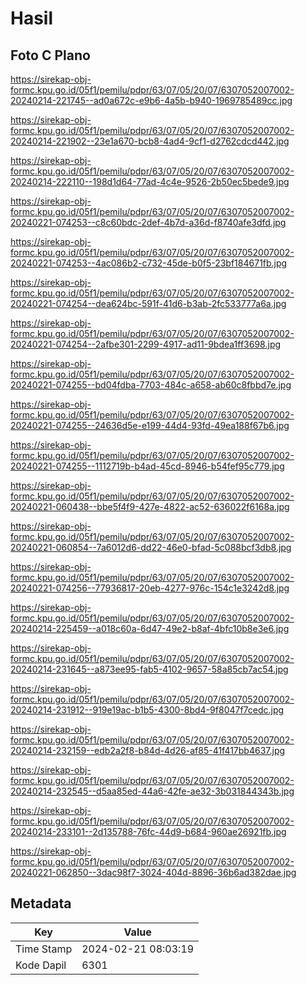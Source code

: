 # Hasil

## Foto C Plano

https://sirekap-obj-formc.kpu.go.id/05f1/pemilu/pdpr/63/07/05/20/07/6307052007002-20240214-221745--ad0a672c-e9b6-4a5b-b940-1969785489cc.jpg

https://sirekap-obj-formc.kpu.go.id/05f1/pemilu/pdpr/63/07/05/20/07/6307052007002-20240214-221902--23e1a670-bcb8-4ad4-9cf1-d2762cdcd442.jpg

https://sirekap-obj-formc.kpu.go.id/05f1/pemilu/pdpr/63/07/05/20/07/6307052007002-20240214-222110--198d1d64-77ad-4c4e-9526-2b50ec5bede9.jpg

https://sirekap-obj-formc.kpu.go.id/05f1/pemilu/pdpr/63/07/05/20/07/6307052007002-20240221-074253--c8c60bdc-2def-4b7d-a36d-f8740afe3dfd.jpg

https://sirekap-obj-formc.kpu.go.id/05f1/pemilu/pdpr/63/07/05/20/07/6307052007002-20240221-074253--4ac086b2-c732-45de-b0f5-23bf184671fb.jpg

https://sirekap-obj-formc.kpu.go.id/05f1/pemilu/pdpr/63/07/05/20/07/6307052007002-20240221-074254--dea624bc-591f-41d6-b3ab-2fc533777a6a.jpg

https://sirekap-obj-formc.kpu.go.id/05f1/pemilu/pdpr/63/07/05/20/07/6307052007002-20240221-074254--2afbe301-2299-4917-ad11-9bdea1ff3698.jpg

https://sirekap-obj-formc.kpu.go.id/05f1/pemilu/pdpr/63/07/05/20/07/6307052007002-20240221-074255--bd04fdba-7703-484c-a658-ab60c8fbbd7e.jpg

https://sirekap-obj-formc.kpu.go.id/05f1/pemilu/pdpr/63/07/05/20/07/6307052007002-20240221-074255--24636d5e-e199-44d4-93fd-49ea188f67b6.jpg

https://sirekap-obj-formc.kpu.go.id/05f1/pemilu/pdpr/63/07/05/20/07/6307052007002-20240221-074255--1112719b-b4ad-45cd-8946-b54fef95c779.jpg

https://sirekap-obj-formc.kpu.go.id/05f1/pemilu/pdpr/63/07/05/20/07/6307052007002-20240221-060438--bbe5f4f9-427e-4822-ac52-636022f6168a.jpg

https://sirekap-obj-formc.kpu.go.id/05f1/pemilu/pdpr/63/07/05/20/07/6307052007002-20240221-060854--7a6012d6-dd22-46e0-bfad-5c088bcf3db8.jpg

https://sirekap-obj-formc.kpu.go.id/05f1/pemilu/pdpr/63/07/05/20/07/6307052007002-20240221-074256--77936817-20eb-4277-976c-154c1e3242d8.jpg

https://sirekap-obj-formc.kpu.go.id/05f1/pemilu/pdpr/63/07/05/20/07/6307052007002-20240214-225459--a018c60a-6d47-49e2-b8af-4bfc10b8e3e6.jpg

https://sirekap-obj-formc.kpu.go.id/05f1/pemilu/pdpr/63/07/05/20/07/6307052007002-20240214-231645--a873ee95-fab5-4102-9657-58a85cb7ac54.jpg

https://sirekap-obj-formc.kpu.go.id/05f1/pemilu/pdpr/63/07/05/20/07/6307052007002-20240214-231912--919e19ac-b1b5-4300-8bd4-9f8047f7cedc.jpg

https://sirekap-obj-formc.kpu.go.id/05f1/pemilu/pdpr/63/07/05/20/07/6307052007002-20240214-232159--edb2a2f8-b84d-4d26-af85-41f417bb4637.jpg

https://sirekap-obj-formc.kpu.go.id/05f1/pemilu/pdpr/63/07/05/20/07/6307052007002-20240214-232545--d5aa85ed-44a6-42fe-ae32-3b031844343b.jpg

https://sirekap-obj-formc.kpu.go.id/05f1/pemilu/pdpr/63/07/05/20/07/6307052007002-20240214-233101--2d135788-76fc-44d9-b684-960ae26921fb.jpg

https://sirekap-obj-formc.kpu.go.id/05f1/pemilu/pdpr/63/07/05/20/07/6307052007002-20240221-062850--3dac98f7-3024-404d-8896-36b6ad382dae.jpg


## Metadata

| Key        | Value               |
| ---------- | ------------------- |
| Time Stamp | 2024-02-21 08:03:19 |
| Kode Dapil | 6301                |




